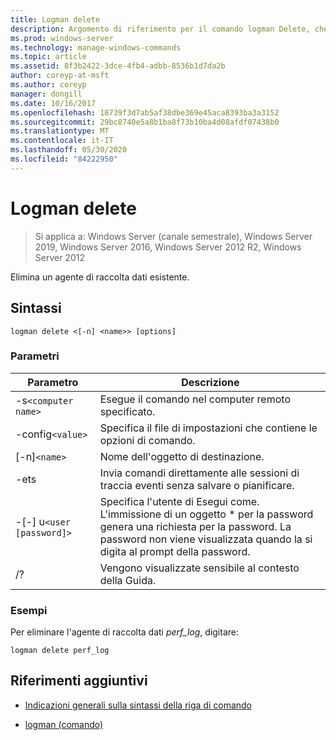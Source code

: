 ```yaml
---
title: Logman delete
description: Argomento di riferimento per il comando logman Delete, che consente di eliminare un agente di raccolta dati esistente.
ms.prod: windows-server
ms.technology: manage-windows-commands
ms.topic: article
ms.assetid: 8f3b2422-3dce-4fb4-adbb-8536b1d7da2b
author: coreyp-at-msft
ms.author: coreyp
manager: dongill
ms.date: 10/16/2017
ms.openlocfilehash: 18739f3d7ab5af38dbe369e45aca8393ba3a3152
ms.sourcegitcommit: 29bc8740e5a8b1ba8f73b10ba4d08afdf07438b0
ms.translationtype: MT
ms.contentlocale: it-IT
ms.lasthandoff: 05/30/2020
ms.locfileid: "84222950"
---
```

# <a name="logman-delete"></a>Logman delete

> Si applica a: Windows Server (canale semestrale), Windows Server 2019, Windows Server 2016, Windows Server 2012 R2, Windows Server 2012

Elimina un agente di raccolta dati esistente.

## <a name="syntax"></a>Sintassi

```
logman delete <[-n] <name>> [options]
```

### <a name="parameters"></a>Parametri

| Parametro | Descrizione |
| --------- | ----------- |
| -s`<computer name>` | Esegue il comando nel computer remoto specificato. |
| -config`<value>` | Specifica il file di impostazioni che contiene le opzioni di comando. |
| [-n]`<name>` | Nome dell'oggetto di destinazione. |
| -ets | Invia comandi direttamente alle sessioni di traccia eventi senza salvare o pianificare. |
| -[-] u`<user [password]>` | Specifica l'utente di Esegui come. L'immissione di un oggetto \* per la password genera una richiesta per la password. La password non viene visualizzata quando la si digita al prompt della password. |
| /? | Vengono visualizzate sensibile al contesto della Guida. |

### <a name="examples"></a>Esempi

Per eliminare l'agente di raccolta dati *perf_log*, digitare:

```
logman delete perf_log
```

## <a name="additional-references"></a>Riferimenti aggiuntivi

- [Indicazioni generali sulla sintassi della riga di comando](command-line-syntax-key.md)

- [logman (comando)](logman.md)
